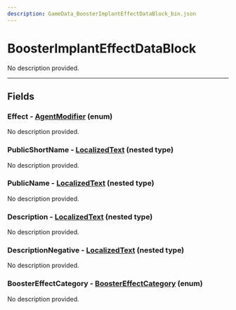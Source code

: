 ```yaml
---
description: GameData_BoosterImplantEffectDataBlock_bin.json
---
```


# BoosterImplantEffectDataBlock

No description provided.

***

## Fields

### Effect - [AgentModifier](../enum-types.md#agentmodifier) (enum)

No description provided.

### PublicShortName - [LocalizedText](../nested-types/localizedtext.md) (nested type)

No description provided.

### PublicName - [LocalizedText](../nested-types/localizedtext.md) (nested type)

No description provided.

### Description - [LocalizedText](../nested-types/localizedtext.md) (nested type)

No description provided.

### DescriptionNegative - [LocalizedText](../nested-types/localizedtext.md) (nested type)

No description provided.

### BoosterEffectCategory - [BoosterEffectCategory](../enum-types.md#boostereffectcategory) (enum)

No description provided.
